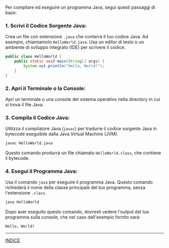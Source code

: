 Per compilare ed eseguire un programma Java, segui questi passaggi di base:

### 1. Scrivi il Codice Sorgente Java:

Crea un file con estensione `.java` che conterrà il tuo codice Java. Ad esempio, chiamiamolo `HelloWorld.java`. Usa un editor di testo o un ambiente di sviluppo integrato (IDE) per scrivere il codice.

```java
public class HelloWorld {
    public static void main(String[] args) {
        System.out.println("Hello, World!");
    }
}
```

### 2. Apri il Terminale o la Console:

Apri un terminale o una console del sistema operativo nella directory in cui si trova il file Java.

### 3. Compila il Codice Java:

Utilizza il compilatore Java (`javac`) per tradurre il codice sorgente Java in bytecode eseguibile dalla Java Virtual Machine (JVM).

```bash
javac HelloWorld.java
```

Questo comando produrrà un file chiamato `HelloWorld.class`, che contiene il bytecode.

### 4. Esegui il Programma Java:

Usa il comando `java` per eseguire il programma Java. Questo comando richiederà il nome della classe principale del tuo programma, senza l'estensione `.class`.

```bash
java HelloWorld
```

Dopo aver eseguito questo comando, dovresti vedere l'output del tuo programma sulla console, che nel caso dell'esempio fornito sarà:

```
Hello, World!
```


--- 
[INDICE](README.md) 